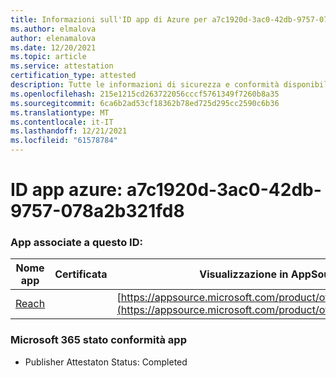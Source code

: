 ```yaml
---
title: Informazioni sull'ID app di Azure per a7c1920d-3ac0-42db-9757-078a2b321fd8
ms.author: elmalova
author: elenamalova
ms.date: 12/20/2021
ms.topic: article
ms.service: attestation
certification_type: attested
description: Tutte le informazioni di sicurezza e conformità disponibili per a7c1920d-3ac0-42db-9757-078a2b321fd8.
ms.openlocfilehash: 215e1215cd263722056cccf5761349f7260b8a35
ms.sourcegitcommit: 6ca6b2ad53cf18362b78ed725d295cc2590c6b36
ms.translationtype: MT
ms.contentlocale: it-IT
ms.lasthandoff: 12/21/2021
ms.locfileid: "61578784"
---
```

# <a name="azure-app-id-a7c1920d-3ac0-42db-9757-078a2b321fd8"></a>ID app azure: a7c1920d-3ac0-42db-9757-078a2b321fd8


### <a name="apps-associated-with-this-id"></a>App associate a questo ID:
| **Nome app** | **Certificata** | **Visualizzazione in AppSource** |
|--------------|---------------|-----------------------|
| [Reach](https://docs.microsoft.com/microsoft-365-app-certification/forward/WA200002045) |  | [https://appsource.microsoft.com/product/office/WA200002045](https://appsource.microsoft.com/product/office/WA200002045) |

### <a name="microsoft-365-app-compliance-status"></a>Microsoft 365 stato conformità app
- Publisher Attestaton Status: Completed
